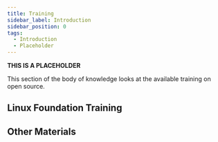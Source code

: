 ```yaml
---
title: Training
sidebar_label: Introduction
sidebar_position: 0
tags: 
  - Introduction
  - Placeholder
---
```


**THIS IS A PLACEHOLDER**


This section of the body of knowledge looks at the available training on open source.

## Linux Foundation Training

<CourseList filter="Training" tag="LF-Training" />

## Other Materials

<CourseList filter="Training" tag="Other-Training" />
